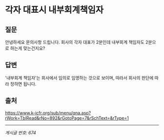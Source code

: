 # 각자 대표시 내부회계책임자

## 질문
안녕하세요 문의사항 드립니다.
회사의 각자 대표가 2분인데 내부회계 책임자도 2분으로 하는게 맞는건지요?

## 답변
'내부회계 책임자'는 회사에서 임의로 임명하는 것으로 보이며, 따라서 회사의 판단에 따라 정하면 됩니다.

## 출처
https://www.k-icfr.org/sub/menu/qna.asp?rWork=TblRead&rNo=892&rGotoPage=7&rSchText=&rType=1

---
*게시글 번호: 674*
